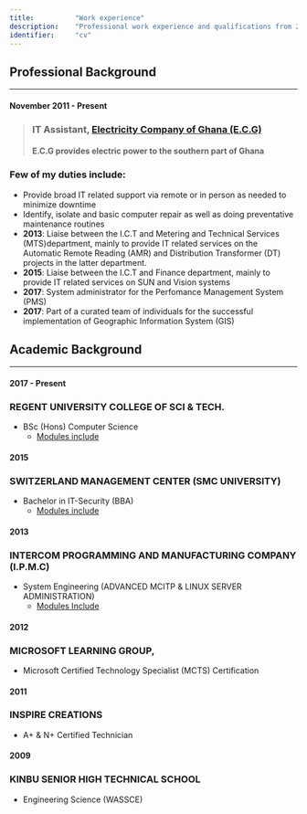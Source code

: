 ```yaml
---
title: 			"Work experience"
description: 	"Professional work experience and qualifications from 2009 to present"
identifier:		"cv"
---
```


## Professional Background
------

#### November 2011 - Present
> ### IT Assistant, [Electricity Company of Ghana (E.C.G)][ECG]
>
> #### E.C.G provides electric power to the southern part of Ghana

### Few of my duties include:

- Provide broad IT related support via remote or in person  as needed to minimize downtime 
- Identify, isolate and basic computer repair as well as doing preventative maintenance routines 
- __2013__: Liaise between the I.C.T and Metering and Technical Services (MTS)department, mainly to provide IT related services on the Automatic Remote Reading (AMR) and Distribution Transformer (DT) projects in the    latter department. 
- __2015__: Liaise between the I.C.T and Finance department, mainly to provide IT related services on SUN and Vision systems
- __2017__: System administrator for the Perfomance Management System (PMS)	
- __2017__: Part of a curated team of individuals for the successful implementation of Geographic Information System (GIS)


## Academic Background

-------


#### 2017 - Present
### REGENT UNIVERSITY COLLEGE OF SCI & TECH.
* BSc (Hons) Computer Science 
    * [Modules include][BSc-CS]

#### 2015
### SWITZERLAND MANAGEMENT CENTER (SMC UNIVERSITY) 
- Bachelor in IT-Security (BBA) 
    * [Modules include](https://www.smcuniversity.com/programs-and-services/higher-education-programs/bachelors/bachelor-in-it-security/ "A thorough understanding of IT-Security in its manifold aspects")

#### 2013
### INTERCOM PROGRAMMING AND MANUFACTURING COMPANY (I.P.M.C)  
- System Engineering (ADVANCED MCITP & LINUX SERVER ADMINISTRATION)
    * [Modules Include][IPMC]

#### 2012
### MICROSOFT LEARNING GROUP,  
* Microsoft Certified Technology Specialist (MCTS) Certification 

#### 2011
### INSPIRE CREATIONS  
- A+ & N+ Certified Technician 

#### 2009 
### KINBU SENIOR HIGH TECHNICAL SCHOOL
- Engineering Science (WASSCE)

[IT-Sec]: https://www.smcuniversity.com/programs-and-services/higher-education-programs/bachelors/bachelor-in-it-security/

[BSc-CS]:http://siet.regent.edu.gh/index.php/bsc-hons-computer-science/89-academics/163-computer-science-course-descriptions

[IPMC]: http://www.ipmctraining.com/courses-streampage/professional-courses/system-engineering/

[ECG]: http://www.ecgonline.info/